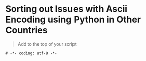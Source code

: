 # Sorting out Issues with Ascii Encoding using Python in Other Countries

> Add to the top of your script

`# -*- coding: utf-8 -*-`